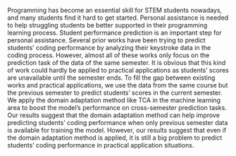 Programming has become an essential skill for STEM students
nowadays, and many students find it hard to get started. Personal
assistance is needed to help struggling students be better supported
in their programming learning process. Student performance prediction is an important step for personal assistance. Several prior
works have been trying to predict students’ coding performance
by analyzing their keystroke data in the coding process. However,
almost all of these works only focus on the prediction task of the
data of the same semester. It is obvious that this kind of work could
hardly be applied to practical applications as students’ scores are
unavailable until the semester ends. To fill the gap between existing works and practical applications, we use the data from the
same course but the previous semester to predict students’ scores in
the current semester. We apply the domain adaptation method like
TCA in the machine learning area to boost the model’s performance
on cross-semester prediction tasks. Our results suggest that the
domain adaptation method can help improve predicting students’
coding performance when only previous semester data is available
for training the model. However, our results suggest that even if
the domain adaptation method is applied, it is still a big problem
to predict students’ coding performance in practical application
situations.
